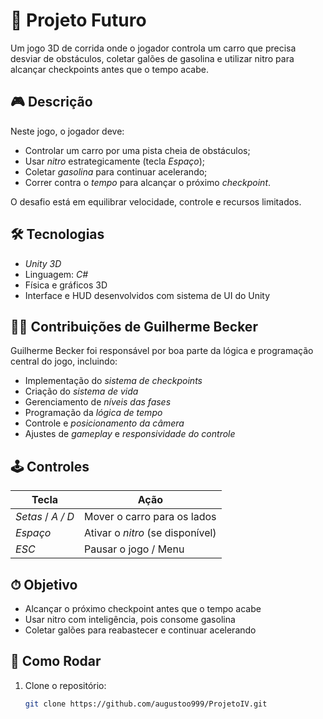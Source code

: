 # 🚗 Projeto Futuro 

Um jogo 3D de corrida onde o jogador controla um carro que precisa desviar de obstáculos, coletar galões de gasolina e utilizar nitro para alcançar checkpoints antes que o tempo acabe.

## 🎮 Descrição

Neste jogo, o jogador deve:

- Controlar um carro por uma pista cheia de obstáculos;
- Usar *nitro* estrategicamente (tecla *Espaço*);
- Coletar *gasolina* para continuar acelerando;
- Correr contra o *tempo* para alcançar o próximo *checkpoint*.

O desafio está em equilibrar velocidade, controle e recursos limitados.

## 🛠 Tecnologias

- *Unity 3D*
- Linguagem: *C#*
- Física e gráficos 3D
- Interface e HUD desenvolvidos com sistema de UI do Unity

## 👨‍💻 Contribuições de Guilherme Becker

Guilherme Becker foi responsável por boa parte da lógica e programação central do jogo, incluindo:

- Implementação do *sistema de checkpoints*
- Criação do *sistema de vida*
- Gerenciamento de *níveis das fases*
- Programação da *lógica de tempo*
- Controle e *posicionamento da câmera*
- Ajustes de *gameplay* e *responsividade do controle*

## 🕹 Controles

| Tecla        | Ação                          |
|--------------|-------------------------------|
| *Setas* / *A / D* | Mover o carro para os lados         |
| *Espaço*   | Ativar o *nitro* (se disponível) |
| *ESC*      | Pausar o jogo / Menu          |

## ⏱ Objetivo

- Alcançar o próximo checkpoint antes que o tempo acabe
- Usar nitro com inteligência, pois consome gasolina
- Coletar galões para reabastecer e continuar acelerando

## 🚀 Como Rodar

1. Clone o repositório:

   ```bash
   git clone https://github.com/augustoo999/ProjetoIV.git
